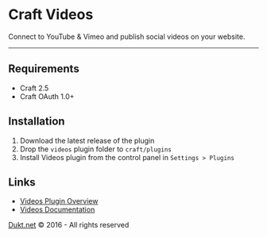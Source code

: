 # Craft Videos

Connect to YouTube & Vimeo and publish social videos on your website.

-------------------------------------------

## Requirements

- Craft 2.5
- Craft OAuth 1.0+

## Installation

1. Download the latest release of the plugin
2. Drop the `videos` plugin folder to `craft/plugins`
3. Install Videos plugin from the control panel in `Settings > Plugins`

## Links

- [Videos Plugin Overview](https://dukt.net/craft/videos/)
- [Videos Documentation](https://dukt.net/craft/videos/docs)

[Dukt.net](https://dukt.net/) © 2016 - All rights reserved